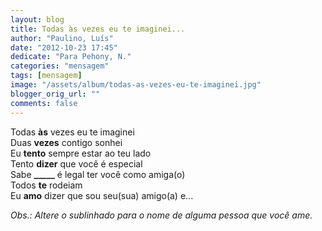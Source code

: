 ```yaml
---
layout: blog
title: Todas às vezes eu te imaginei...
author: "Paulino, Luís"
date: "2012-10-23 17:45"
dedicate: "Para Pehony, N."
categories: "mensagem"
tags: [mensagem]
image: "/assets/album/todas-as-vezes-eu-te-imaginei.jpg"
blogger_orig_url: ""
comments: false
---
```

Todas **às** vezes eu te imaginei\
Duas **vezes** contigo sonhei\
Eu **tento** sempre estar ao teu lado\
Tento **dizer** que você é especial\
Sabe **_____** é legal ter você como amiga(o)\
Todos **te** rodeiam\
Eu **amo** dizer que sou seu(sua) amigo(a) e...

_Obs.: Altere o sublinhado para o nome de alguma pessoa que você ame._
